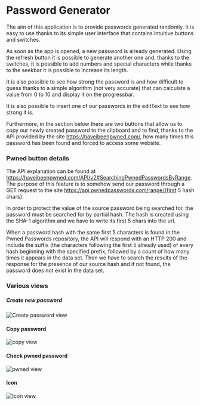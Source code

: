 # Password Generator
The aim of this application is to provide passwords generated randomly. It is easy to use thanks to its simple user interface that contains intuitive buttons and switches.

As soon as the app is opened, a new password is already generated. Using the refresh button it is possible to generate another one and, thanks to the switches, it is possible to add numbers and special characters while thanks to the seekbar it is possible to increase its length.

It is also possible to see how strong the password is and how difficult to guess thanks to a simple algorithm (not very accurate) that can calculate a value from 0 to 10 and display it on the progressbar.

It is also possible to insert one of our passwords in the editText to see how strong it is.

Furthermore, in the section below there are two buttons that allow us to copy our newly created password to the clipboard and to find, thanks to the API provided by the site https://haveibeenpwned.com/, how many times this password has been found and forced to access some website.


### Pwned button details
The API explanation can be found at https://haveibeenpwned.com/API/v2#SearchingPwnedPasswordsByRange.
The purpose of this feature is to somehow send our password through a GET request to the site https://api.pwnedpasswords.com/range/{first 5 hash chars}.

In order to protect the value of the source password being searched for, the password must be searched for by partial hash. The hash is created using the SHA-1 algorithm and we have to write its first 5 chars into the url.

When a password hash with the same first 5 characters is found in the Pwned Passwords repository, the API will respond with an HTTP 200 and include the suffix (the characters following the first 5 already used) of every hash beginning with the specified prefix, followed by a count of how many times it appears in the data set. Then we have to search the results of the response for the presence of our source hash and if not found, the password does not exist in the data set.

### Various views
##### Create new password
![Create password view](./screenshots/new_password_view.png)

#### Copy password
![copy view](./screenshots/copy_view.png)

#### Check pwned password
![pwned view](./screenshots/pwned_view.png)

#### Icon
![Icon view](./screenshots/icon_view.png)



